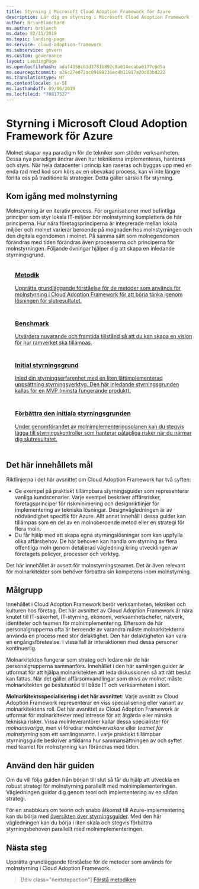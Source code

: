 ```yaml
---
title: Styrning i Microsoft Cloud Adoption Framework för Azure
description: Lär dig om styrning i Microsoft Cloud Adoption Framework för Azure.
author: BrianBlanchard
ms.author: brblanch
ms.date: 02/11/2019
ms.topic: landing-page
ms.service: cloud-adoption-framework
ms.subservice: govern
ms.custom: governance
layout: LandingPage
ms.openlocfilehash: adaf4358cb3d3781b892c8a614ecaba6177c6d5a
ms.sourcegitcommit: a26c27ed72ac89198231ec4b11917a20d03bd222
ms.translationtype: HT
ms.contentlocale: sv-SE
ms.lasthandoff: 09/06/2019
ms.locfileid: "70817527"
---
```

# <a name="governance-in-the-microsoft-cloud-adoption-framework-for-azure"></a>Styrning i Microsoft Cloud Adoption Framework för Azure

Molnet skapar nya paradigm för de tekniker som stöder verksamheten. Dessa nya paradigm ändrar även hur teknikerna implementeras, hanteras och styrs. När hela datacenter i princip kan raseras och byggas upp med en enda rad med kod som körs av en obevakad process, kan vi inte längre förlita oss på traditionella strategier. Detta gäller särskilt för styrning.

## <a name="get-started-with-cloud-governance"></a>Kom igång med molnstyrning

Molnstyrning är en iterativ process. För organisationer med befintliga principer som styr lokala IT-miljöer bör molnstyrning komplettera de här principerna. Hur nära företagsprinciperna är integrerade mellan lokala miljöer och molnet varierar beroende på mognaden hos molnstyrningen och den digitala egendomen i molnet. På samma sätt som molnegendomen förändras med tiden förändras även processerna och principerna för molnstyrningen. Följande övningar hjälper dig att skapa en inledande styrningsgrund.

<!-- markdownlint-disable MD033 -->

<ul class="panelContent cardsF">
    <li style="display: flex; flex-direction: column;">
        <a href="./methodology.md">
            <div class="cardSize">
                <div class="cardPadding" style="padding-bottom:10px;">
                    <div class="card" style="padding-bottom:10px;">
                        <div class="cardImageOuter">
                            <div class="cardImage">
                                <img alt="" src="../_images/icons/1.png" data-linktype="external">
                            </div>
                        </div>
                        <div class="cardText" style="padding-left:0px;">
                            <h3>Metodik</h3>
Upprätta grundläggande förståelse för de metoder som används för molnstyrning i Cloud Adoption Framework för att börja tänka igenom lösningen för slutresultatet.
                        </div>
                    </div>
                </div>
            </div>
        </a>
    </li>
    <li style="display: flex; flex-direction: column;">
        <a href="./benchmark.md">
            <div class="cardSize">
                <div class="cardPadding" style="padding-bottom:10px;">
                    <div class="card" style="padding-bottom:10px;">
                        <div class="cardImageOuter">
                            <div class="cardImage">
                                <img alt="" src="../_images/icons/2.png" data-linktype="external">
                            </div>
                        </div>
                        <div class="cardText" style="padding-left:0px;">
                            <h3>Benchmark</h3>
Utvärdera nuvarande och framtida tillstånd så att du kan skapa en vision för hur ramverket ska tillämpas.
                        </div>
                    </div>
                </div>
            </div>
        </a>
    </li>
    <li style="display: flex; flex-direction: column;">
        <a href="./getting-started.md">
            <div class="cardSize">
                <div class="cardPadding" style="padding-bottom:10px;">
                    <div class="card" style="padding-bottom:10px;">
                        <div class="cardImageOuter">
                            <div class="cardImage">
                                <img alt="" src="../_images/icons/3.png" data-linktype="external">
                            </div>
                        </div>
                        <div class="cardText" style="padding-left:0px;">
                            <h3>Initial styrningsgrund</h3>
Inled din styrningserfarenhet med en liten lättimplementerad uppsättning styrningsverktyg. Den här inledande styrningsgrunden kallas för en MVP (minsta fungerande produkt).
                        </div>
                    </div>
                </div>
            </div>
        </a>
    </li>
    <li style="display: flex; flex-direction: column;">
        <a href="./best-practices.md">
            <div class="cardSize">
                <div class="cardPadding" style="padding-bottom:10px;">
                    <div class="card" style="padding-bottom:10px;">
                        <div class="cardImageOuter">
                            <div class="cardImage">
                                <img alt="" src="../_images/icons/4.png" data-linktype="external">
                            </div>
                        </div>
                        <div class="cardText" style="padding-left:0px;">
                            <h3>Förbättra den initiala styrningsgrunden</h3>
Under genomförandet av molnimplementeringsplanen kan du stegvis lägga till styrningskontroller som hanterar påtagliga risker när du närmar dig slutresultatet.
                        </div>
                    </div>
                </div>
            </div>
        </a>
    </li>
</ul>

<!-- markdownlint-enable MD033 -->

## <a name="objective-of-this-content"></a>Det här innehållets mål

Riktlinjerna i det här avsnittet om Cloud Adoption Framework har två syften:

- Ge exempel på praktiskt tillämpbara styrningsguider som representerar vanliga kundscenarier. Varje exempel beskriver affärsrisker, företagsprinciper för riskminimering och designriktlinjer för implementering av tekniska lösningar. Designvägledningen är av nödvändighet specifik för Azure. Allt annat innehåll i dessa guider kan tillämpas som en del av en molnoberoende metod eller en strategi för flera moln.
- Du får hjälp med att skapa egna styrningslösningar som kan uppfylla olika affärsbehov. De här behoven kan handla om styrning av flera offentliga moln genom detaljerad vägledning kring utvecklingen av företagets policyer, processer och verktyg.

Det här innehållet är avsett för molnstyrningsteamet. Det är även relevant för molnarkitekter som behöver förbättra sin kompetens inom molnstyrning.

## <a name="intended-audience"></a>Målgrupp

Innehållet i Cloud Adoption Framework berör verksamheten, tekniken och kulturen hos företag. Det här avsnittet av Cloud Adoption Framework är nära knutet till IT-säkerhet, IT-styrning, ekonomi, verksamhetschefer, nätverk, identiteter och teamen för molnimplementering. Eftersom de här personalgrupperna ofta är beroende av varandra måste molnarkitekterna använda en process med stor delaktighet. Den här delaktigheten kan vara en engångsföreteelse. I vissa fall är interaktionen med dessa personer kontinuerlig.

Molnarkitekten fungerar som strateg och ledare när de här personalgrupperna sammanförs. Innehållet i den här samlingen guider är utformat för att hjälpa molnarkitekten att leda diskussionen så att rätt beslut kan fattas. När det gäller affärsomvandlingar som drivs av molnet måste molnarkitekten ge beslutsstöd till både IT och verksamheten i stort.

**Molnarkitektsspecialisering i det här avsnittet:** Varje avsnitt av Cloud Adoption Framework representerar en viss specialisering eller variant av molnarkitektens roll. Det här avsnittet av Cloud Adoption Framework är utformat för molnarkitekter med intresse för att åtgärda eller minska tekniska risker. Vissa molnleverantörer kallar dessa specialister för *molnansvariga*, men vi föredrar *molnövervakare* eller *teamet för molnstyrning* som ett samlingsnamn. I varje praktiskt tillämpbar styrningsguide beskriver artiklarna hur sammansättningen av och syftet med teamet för molnstyrning kan förändras med tiden.

## <a name="use-this-guide"></a>Använd den här guiden

Om du vill följa guiden från början till slut så får du hjälp att utveckla en robust strategi för molnstyrning parallellt med molnimplementeringen. Vägledningen guidar dig genom teori och implementering av en sådan strategi.

För en snabbkurs om teorin och snabb åtkomst till Azure-implementering kan du börja med [översikten över styrningsguider](./journeys/index.md). Med den här vägledningen kan du börja i liten skala och stegvis förbättra styrningsbehoven parallellt med molnimplementeringen.

## <a name="next-steps"></a>Nästa steg

Upprätta grundläggande förståelse för de metoder som används för molnstyrning i Cloud Adoption Framework.

> [!div class="nextstepaction"]
> [Förstå metodiken](./methodology.md)
